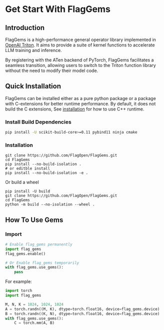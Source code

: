 # Get Start With FlagGems

## Introduction

FlagGems is a high-performance general operator library implemented in [OpenAI Triton](https://github.com/openai/triton). It aims to provide a suite of kernel functions to accelerate LLM training and inference.

By registering with the ATen backend of PyTorch, FlagGems facilitates a seamless transition, allowing users to switch to the Triton function library without the need to modify their model code.

## Quick Installation

FlagGems can be installed either as a pure python package or a package with C-extensions for better runtime performance. By default, it does not build the C extensions, See [installation](./installation.md) for how to use C++ runtime.

### Install Build Dependencies

```sh
pip install -U scikit-build-core>=0.11 pybind11 ninja cmake
```

### Installation

```shell
git clone https://github.com/FlagOpen/FlagGems.git
cd FlagGems
pip install --no-build-isolation .
# or editble install
pip install --no-build-isolation -e .
```

Or build a wheel

```shell
pip install -U build
git clone https://github.com/FlagOpen/FlagGems.git
cd FlagGems
python -m build --no-isolation --wheel .
```

## How To Use Gems

### Import

```python
# Enable flag_gems permanently
import flag_gems
flag_gems.enable()

# Or Enable flag_gems temporarily
with flag_gems.use_gems():
    pass
```

For example:

```python
import torch
import flag_gems

M, N, K = 1024, 1024, 1024
A = torch.randn((M, K), dtype=torch.float16, device=flag_gems.device)
B = torch.randn((K, N), dtype=torch.float16, device=flag_gems.device)
with flag_gems.use_gems():
    C = torch.mm(A, B)
```
